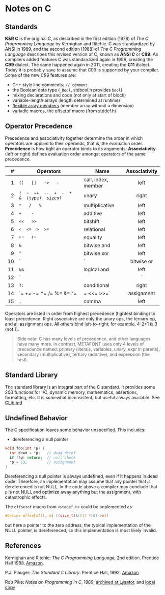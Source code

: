 # Notes on C

## Standards

**K&R C** is the original C, as described in the first edition (1978)
of *The C Programming Language* by Kernighan and Ritchie.
C was standardized by ANSI in 1989, and the second edition (1988)
of *The C Programming Language* describes this revised version
of C, known as **ANSI C** or **C89**. As compilers added features
C was standardized again in 1999, creating the **C99** dialect.
The same happened again in 2011, creating the **C11** dialect.
Today it is probably save to assume that C99 is supported
by your compiler. Some of the new C99 features are:

- C++ style line comments: `// comment`
- the Boolean data type (`_Bool`, stdbool.h provides `bool`)
- mixing declarations and code (not only at start of block)
- variable-length arrays (length determined at runtime)
- [flexible array members][fam] (member array without a dimension)
- variadic macros, the [offsetof][offsetof] macro (from stddef.h)

[fam]: https://en.wikipedia.org/wiki/Flexible_array_member
[offsetof]: https://en.wikipedia.org/wiki/Offsetof

## Operator Precedence

Precedence and associativity together determine the order
in which operators are applied to their operands, that is,
the evaluation order. **Precedence** is how tight an operator
binds to its arguments. **Associativity** (left or right)
defines evaluation order amongst operators of the same precedence.

|  # | Operators | Name | Associativity |
|---:|-----------|------|:-------------:|
|  1 | `()   []   ->   .` | call, index, member | left |
|  2 | `!  ~  ++  --  +  -  *  &  (type)  sizeof` | unary | right |
|  3 | `*   /   %` | multiplicative | left |
|  4 | `+    -`    | additive       | left |
|  5 | `<<   >>`   | bitshift       | left |
|  6 | `<  <=  >  >=` | relational  | left |
|  7 | `==   !=`   | equality       | left |
|  8 | `&`         | bitwise and    | left |
|  9 | `^`         | bitwise xor    | left |
| 10 | `|`         | bitwise or     | left |
| 11 | `&&`        | logical and    | left |
| 12 | `||`        | logical or     | left |
| 13 | `?:`        | conditional    | right |
| 14 | `= += -= *= /= %= &= ^= |= <<= >>=` | assignment | right |
| 15 | `,`         | comma          | left |

Operators are listed in order from highest precedence (tightest
binding) to least precedence. Right associative are only the
unary ops, the ternary op, and all assignment ops.
All others bind left-to-right; for example, 4-2+1 is 3 (not 1).

> Side note: C has many levels of precedence, and other
> languages have many more. In contrast, METAFONT uses only
> 4 levels of precedence named: primary (literals, variables,
> unary, expr in parens), secondary (multiplicative),
> tertiary (additive), and expression (the rest).

## Standard Library

The standard library is an integral part of the C standard.
It provides some 200 functions for I/O, dynamic memory,
mathematics, assertions, formatting, etc.
It is somewhat inconsistent, but useful always available.
See [CLib.md](./CLib.md)

## Undefined Behavior

The C specification leaves some behavior unspecified.
This includes:

- dereferencing a null pointer

```C
void foo(int *p) {
  int dead = *p;   // dead deref
  if (!p) return;  // null check
  *p = 13;         // assignment
}
```

Dereferencing a null pointer is always undefined, even
if it happens in dead code. Therefore, an implementation
may assume that any pointer that *is* dereferenced is
not NULL. In the code above a compiler may conclude that
`p` is not NULL and optimize away anything but the assignment,
with catastrophic effects.

The `offsetof` macro from `<stddef.h>` could be implemented as

```C
#define offsetof(t, m) ((size_t)&(((t *)0)->m))
```

but here a pointer to the zero address, the typical
implementation of the NULL pointer, is dereferenced,
so this implementation is most likely invalid.

## References

Kernighan and Ritchie:
*The C Programming Language*, 2nd edition,
Prentice Hall 1988.
[Amazon](https://www.amazon.com/dp/0131103628).

P.J. Plauger: *The Standard C Library*.
Prentice Hall, 1992.
[Amazon](https://www.amazon.com/dp/0131315099)

Rob Pike:
*Notes on Programming in C*, 1989,
[archived at Lysator](https://www.lysator.liu.se/c/pikestyle.html),
and [local copy](PikeStyle.md)
